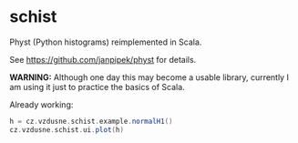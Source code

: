 # schist
Physt (Python histograms) reimplemented in Scala.

See <https://github.com/janpipek/physt> for details.

**WARNING:** Although one day this may become a usable library, currently I am using it just to practice the 
basics of Scala.

Already working:

```scala
h = cz.vzdusne.schist.example.normalH1()
cz.vzdusne.schist.ui.plot(h)
```